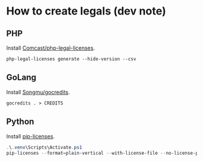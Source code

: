 # How to create legals (dev note)

## PHP

Install [Comcast/php-legal-licenses](https://github.com/Comcast/php-legal-licenses).

```shell
php-legal-licenses generate --hide-version --csv
```

## GoLang

Install [Songmu/gocredits](https://github.com/Songmu/gocredits).

```shell
gocredits . > CREDITS
```

## Python

Install [pip-licenses](https://github.com/raimon49/pip-licenses).

```ps1
.\.venv\Scripts\Activate.ps1
pip-licenses --format=plain-vertical --with-license-file --no-license-path
```
